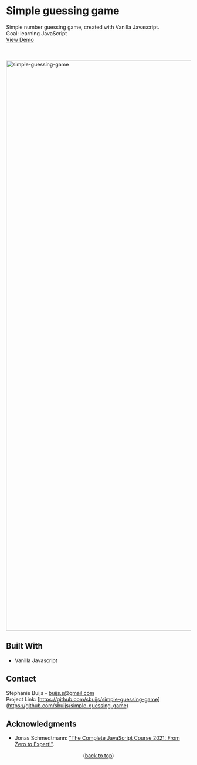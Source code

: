 <div id="top"></div>


<h1 align="left">Simple guessing game</h1>
  <p align="left">
       Simple number guessing game, created with Vanilla Javascript.<br/>
       Goal: learning JavaScript<br/>
       <a href="https://sbuijs.github.io/simple-guessing-game/">View Demo</a>
  </p>
</div>
<br/>
<br/>

<img width="1552" alt="simple-guessing-game" src="https://user-images.githubusercontent.com/1607627/165161199-55d1c5bd-8ce8-4287-8c11-8f24d87e1366.png">

## Built With
- Vanilla Javascript


## Contact

Stephanie Buijs - buijs.s@gmail.com<br/>
Project Link: [https://github.com/sbuijs/simple-guessing-game](https://github.com/sbuijs/simple-guessing-game)<br/>


## Acknowledgments
- Jonas Schmedtmann: ["The Complete JavaScript Course 2021: From Zero to Expert!"](https://www.udemy.com/course/the-complete-javascript-course/).

<p align="center">(<a href="#top">back to top</a>)</p>
